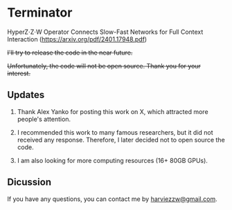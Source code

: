 # Terminator
 
HyperZ⋅Z⋅W Operator Connects Slow-Fast Networks for Full Context Interaction (https://arxiv.org/pdf/2401.17948.pdf)

~~I'll try to release the code in the near future.~~

~~Unfortunately, the code will not be open source. Thank you for your interest.~~

## Updates

1. Thank Alex Yanko for posting this work on X, which attracted more people's attention.

2. I recommended this work to many famous researchers, but it did not received any response. Therefore, I later decided not to open source the code.

3. I am also looking for more computing resources (16+ 80GB GPUs).

## Dicussion

If you have any questions, you can contact me by harviezzw@gmail.com.

